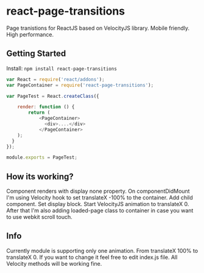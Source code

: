 # react-page-transitions
Page tranistions for ReactJS based on VelocityJS library. Mobile friendly. High performance.

## Getting Started

Install: `npm install react-page-transitions`

```js
var React = require('react/addons');
var PageContainer = require('react-page-transitions');

var PageTest = React.createClass({

	render: function () {
		return (
			<PageContainer>
			  <div>....</div>
			</PageContainer>
    );
  }
});

module.exports = PageTest;

```

## How its working?
Component renders with display none property. On componentDidMount I'm using Velocity hook to set translateX -100% to the container. Add child component. Set display block. Start VelocityJS animation to translateX 0. After that I'm also adding loaded-page class to container in case you want to use webkit scroll touch.

## Info
Currently module is supporting only one animation. From translateX 100% to translateX 0. If you want to change it feel free to edit index.js file. All Velocity methods will be working fine. 
